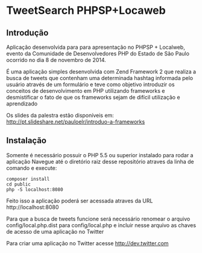 TweetSearch PHPSP+Locaweb
=========================

Introdução
----------
Aplicação desenvolvida para para apresentação no PHPSP + Localweb, evento da
Comunidade de Desenvolvedores PHP do Estado de São Paulo ocorrido no dia 8 
de novembro de 2014.

É uma aplicação simples desenvolvida com Zend Framework 2 que realiza a busca 
de tweets que contenham uma determinada hashtag informada pelo usuário através 
de um formulário e teve como objetivo introduzir os conceitos de desenvolvimento 
em PHP utilizando frameworks e desmistificar o fato de que os frameworks sejam
de difícil utilização e aprendizado

Os slides da palestra estão disponíveis em: http://pt.slideshare.net/pauloelr/introduo-a-frameworks

Instalação
-----------

Somente é necessário possuir o PHP 5.5 ou superior instalado para rodar a aplicação
Navegue até o diretório raiz desse repositório atraves da linha de comando e execute:
 
```
composer install
cd public
php -S localhost:8080
```

Feito isso a aplicação poderá ser acessada atraves da URL http://localhost:8080

Para que a busca de tweets funcione será necessário renomear o arquivo config/local.php.dist
para config/local.php e incluir nesse arquivo as chaves de acesso de uma aplicação no Twitter

Para criar uma aplicação no Twitter acesse http://dev.twitter.com